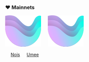 ### :heart: Mainnets
<img src="https://raw.githubusercontent.com/ShKmTr/test2/main/umee.svg" alt=""> &emsp; <img src="https://raw.githubusercontent.com/ShKmTr/test2/main/umee.svg" alt="">

&emsp; [Nois](mainnets/nois/) &emsp; [Umee](mainnets/umee/)
